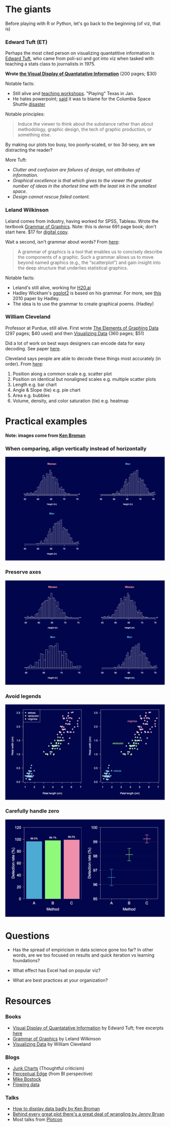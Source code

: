 # The giants

Before playing with R or Python, let's go back to the beginning (of viz, that is)

### Edward Tuft (ET)

Perhaps the most cited person on visualizing quantatitive information is [Edward Tuft](https://en.wikipedia.org/wiki/Edward_Tufte), who came from poli-sci and got into viz when tasked with teaching a stats class to journalists in 1975. 

**Wrote [the Visual Display of Quantatative Information](https://www.amazon.com/Visual-Display-Quantitative-Information/dp/0961392142)** (200 pages; $30)

Notable facts:

- Still alive and [teaching workshops](https://www.edwardtufte.com/tufte/courses). "Playing" Texas in Jan.
- He hates powerpoint; [said](https://en.wikipedia.org/wiki/Edward_Tufte#Criticism_of_PowerPoint) it was to blame for the Columbia Space Shuttle [disaster](https://en.wikipedia.org/wiki/Space_Shuttle_Columbia_disaster)

Notable principles:

> Induce the viewer to think about the substance rather than about methodology, graphic design, the tech of graphic production, or something else.

By making our plots too busy, too poorly-scaled, or too 3d-sexy, are we distracting the reader?

More Tuft:

- *Clutter and confusion are failures of design, not attributes of information.*
- *Graphical excellence is that which gives to the viewer the greatest number of ideas in the shortest time with the least ink in the smallest space.*
- *Design cannot rescue failed content.*

### Leland Wilkinson

Leland comes from industry, having worked for SPSS, Tableau. Wrote the textbook [Grammar of Graphics](https://www.amazon.com/Grammar-Graphics-Statistics-Computing/dp/0387245448). Note: this is *dense* 691 page book; don't start here. $17 for [digital copy](https://www.amazon.com/Grammar-Graphics-Statistics-Computing/dp/0387245448).

Wait a second, isn't grammar about words? From [here](http://byrneslab.net/classes/biol607/readings/wickham_layered-grammar.pdf):

> A grammar of graphics is a tool that enables us to concisely describe the components of a graphic. Such a grammar allows us to move beyond named graphics (e.g., the “scatterplot”) and gain insight into the deep structure that underlies statistical graphics.

Notable facts:

- Leland's still alive, working for [H20.ai](https://www.h2o.ai)
- Hadley Wickham's [ggplot2](https://github.com/tidyverse/ggplot2) is based on his grammar. For more, see [this](http://byrneslab.net/classes/biol607/readings/wickham_layered-grammar.pdf) 2010 paper by Hadley.
- The idea is to use the grammar to create graphical poems. (Hadley)


### William Cleveland

Professor at Purdue, still alive. First wrote [The Elements of Graphing Data](https://www.amazon.com/Elements-Graphing-Data-William-Cleveland/dp/0963488414/ref=sr_1_4?s=books&ie=UTF8&qid=1512569150&sr=1-4&keywords=william+cleveland) (297 pages; $40 used) and then [Visualizing Data](https://www.amazon.com/Visualizing-Data-William-S-Cleveland/dp/0963488406) (360 pages; $51)

Did a lot of work on best ways designers can encode data for easy decoding. See paper [here](http://info.slis.indiana.edu/~katy/S637-S11/cleveland84.pdf).

Cleveland says people are able to decode these things most accurately (in order). From [here](http://flowingdata.com/2010/03/20/graphical-perception-learn-the-fundamentals-first/):

1. Position along a common scale e.g. scatter plot
2. Position on identical but nonaligned scales e.g. multiple scatter plots
3. Length e.g. bar chart
4. Angle & Slope (tie) e.g. pie chart
5. Area e.g. bubbles
6. Volume, density, and color saturation (tie) e.g. heatmap

# Practical examples

**Note: images come from [Ken Broman](https://www.biostat.wisc.edu/~kbroman/presentations/graphs_cmp2014.pdf)**

### When comparing, align vertically instead of horizontally

![](images/AlignVertically.png)

### Preserve axes

![](images/UseCommonAxes.png)

### Avoid legends

![](images/UseLabels.png)

### Carefully handle zero

![](images/DoWeIncludeZero.png)

# Questions

- Has the spread of empiricism in data science gone too far? In other words, are we too focused on results and quick iteration vs learning foundations?

- What effect has Excel had on popular viz?

- What are best practices at your organization?

# Resources

### Books

- [Visual Display of Quantatative Information](https://www.amazon.com/Visual-Display-Quantitative-Information/dp/0961392142) by Edward Tuft; free excerpts [here](https://www.colorado.edu/geography/foote/maps/assign/reading/TufteCoversheet.pdf)
- [Grammar of Graphics](https://www.amazon.com/Grammar-Graphics-Statistics-Computing/dp/0387245448) by Leland Wilkinson
- [Visualizing Data](https://www.amazon.com/Visualizing-Data-William-S-Cleveland/dp/0963488406) by William Cleveland

### Blogs

- [Junk Charts](http://junkcharts.typepad.com) (Thoughtful criticism)
- [Perceptual Edge](http://www.perceptualedge.com) (from BI perspective)
- [Mike Bostock](https://bost.ocks.org/mike/)
- [Flowing data](http://flowingdata.com/)

### Talks

- [How to display data badly by Ken Broman](https://www.biostat.wisc.edu/~kbroman/presentations/graphs_cmp2014.pdf)
- [Behind every great plot there's a great deal of wrangling by Jenny Bryan](https://www.youtube.com/watch?v=4MfUCX_KpdE)
- Most talks from [Plotcon](https://www.youtube.com/results?search_query=plotcon&page=&utm_source=opensearch)